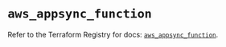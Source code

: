 # `aws_appsync_function`

Refer to the Terraform Registry for docs: [`aws_appsync_function`](https://registry.terraform.io/providers/hashicorp/aws/6.8.0/docs/resources/appsync_function).

